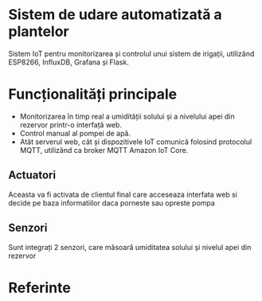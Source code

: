 # Sistem de udare automatizată a plantelor

  Sistem IoT pentru monitorizarea și controlul unui sistem de irigații, utilizând ESP8266, InfluxDB, Grafana și Flask.

# Funcționalități principale

 *  Monitorizarea în timp real a umidității solului și a nivelului apei din rezervor printr-o interfață web.
 * Control manual al pompei de apă.
 * Atât serverul web, cât și dispozitivele IoT comunică folosind protocolul MQTT, utilizând ca broker MQTT Amazon IoT Core.

## Actuatori 
 Aceasta va fi activata de clientul final care acceseaza interfata web si decide pe baza informatiilor 
daca porneste sau opreste pompa

## Senzori
 Sunt integrați 2 senzori, care măsoară umiditatea solului și nivelul apei din rezervor 
      


# Referinte 
